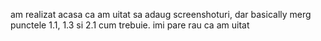 am realizat acasa ca am uitat sa adaug screenshoturi, dar basically merg punctele 1.1, 1.3 si 2.1 cum trebuie. imi pare rau ca am uitat